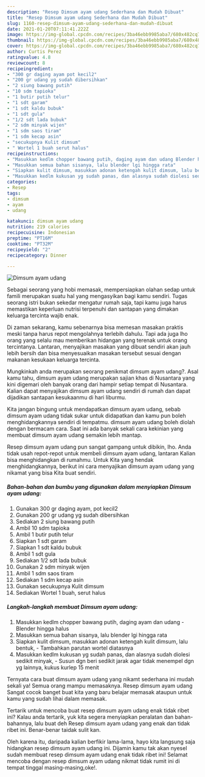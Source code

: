 ```yaml
---
description: "Resep Dimsum ayam udang Sederhana dan Mudah Dibuat"
title: "Resep Dimsum ayam udang Sederhana dan Mudah Dibuat"
slug: 1160-resep-dimsum-ayam-udang-sederhana-dan-mudah-dibuat
date: 2021-01-20T07:11:41.222Z
image: https://img-global.cpcdn.com/recipes/3ba46ebb9985aba7/680x482cq70/dimsum-ayam-udang-foto-resep-utama.jpg
thumbnail: https://img-global.cpcdn.com/recipes/3ba46ebb9985aba7/680x482cq70/dimsum-ayam-udang-foto-resep-utama.jpg
cover: https://img-global.cpcdn.com/recipes/3ba46ebb9985aba7/680x482cq70/dimsum-ayam-udang-foto-resep-utama.jpg
author: Curtis Perez
ratingvalue: 4.8
reviewcount: 8
recipeingredient:
- "300 gr daging ayam pot kecil2"
- "200 gr udang yg sudah dibersihkan"
- "2 siung bawang putih"
- "10 sdm tapioka"
- "1 butir putih telur"
- "1 sdt garam"
- "1 sdt kaldu bubuk"
- "1 sdt gula"
- "1/2 sdt lada bubuk"
- "2 sdm minyak wijen"
- "1 sdm saos tiram"
- "1 sdm kecap asin"
- "secukupnya Kulit dimsum"
- " Wortel 1 buah serut halus"
recipeinstructions:
- "Masukkan kedlm chopper bawang putih, daging ayam dan udang Blender hingga halus"
- "Masukkan semua bahan sisanya, lalu blender lgi hingga rata"
- "Siapkan kulit dimsum, masukkan adonan ketengah kulit dimsum, lalu bentuk, Tambahkan parutan wortel diatasnya"
- "Masukkan kedlm kukusan yg sudah panas, dan alasnya sudah diolesi sedikit minyak, Susun dgn beri sedikit jarak agar tidak menempel dgn yg lainnya, kukus kurlep 15 menit"
categories:
- Resep
tags:
- dimsum
- ayam
- udang

katakunci: dimsum ayam udang 
nutrition: 219 calories
recipecuisine: Indonesian
preptime: "PT16M"
cooktime: "PT32M"
recipeyield: "2"
recipecategory: Dinner

---
```



![Dimsum ayam udang](https://img-global.cpcdn.com/recipes/3ba46ebb9985aba7/680x482cq70/dimsum-ayam-udang-foto-resep-utama.jpg)

Sebagai seorang yang hobi memasak, mempersiapkan olahan sedap untuk famili merupakan suatu hal yang mengasyikan bagi kamu sendiri. Tugas seorang istri bukan sekedar mengatur rumah saja, tapi kamu juga harus memastikan keperluan nutrisi terpenuhi dan santapan yang dimakan keluarga tercinta wajib enak.

Di zaman  sekarang, kamu sebenarnya bisa memesan masakan praktis meski tanpa harus repot mengolahnya terlebih dahulu. Tapi ada juga lho orang yang selalu mau memberikan hidangan yang terenak untuk orang tercintanya. Lantaran, menyajikan masakan yang dibuat sendiri akan jauh lebih bersih dan bisa menyesuaikan masakan tersebut sesuai dengan makanan kesukaan keluarga tercinta. 



Mungkinkah anda merupakan seorang penikmat dimsum ayam udang?. Asal kamu tahu, dimsum ayam udang merupakan sajian khas di Nusantara yang kini digemari oleh banyak orang dari hampir setiap tempat di Nusantara. Kalian dapat menyajikan dimsum ayam udang sendiri di rumah dan dapat dijadikan santapan kesukaanmu di hari liburmu.

Kita jangan bingung untuk mendapatkan dimsum ayam udang, sebab dimsum ayam udang tidak sukar untuk didapatkan dan kamu pun boleh menghidangkannya sendiri di tempatmu. dimsum ayam udang boleh diolah dengan bermacam cara. Saat ini ada banyak sekali cara kekinian yang membuat dimsum ayam udang semakin lebih mantap.

Resep dimsum ayam udang pun sangat gampang untuk dibikin, lho. Anda tidak usah repot-repot untuk membeli dimsum ayam udang, lantaran Kalian bisa menghidangkan di rumahmu. Untuk Kita yang hendak menghidangkannya, berikut ini cara menyajikan dimsum ayam udang yang nikamat yang bisa Kita buat sendiri.

<!--inarticleads1-->

##### Bahan-bahan dan bumbu yang digunakan dalam menyiapkan Dimsum ayam udang:

1. Gunakan 300 gr daging ayam, pot kecil2
1. Gunakan 200 gr udang yg sudah dibersihkan
1. Sediakan 2 siung bawang putih
1. Ambil 10 sdm tapioka
1. Ambil 1 butir putih telur
1. Siapkan 1 sdt garam
1. Siapkan 1 sdt kaldu bubuk
1. Ambil 1 sdt gula
1. Sediakan 1/2 sdt lada bubuk
1. Gunakan 2 sdm minyak wijen
1. Ambil 1 sdm saos tiram
1. Sediakan 1 sdm kecap asin
1. Gunakan secukupnya Kulit dimsum
1. Sediakan  Wortel 1 buah, serut halus




<!--inarticleads2-->

##### Langkah-langkah membuat Dimsum ayam udang:

1. Masukkan kedlm chopper bawang putih, daging ayam dan udang - Blender hingga halus
1. Masukkan semua bahan sisanya, lalu blender lgi hingga rata
1. Siapkan kulit dimsum, masukkan adonan ketengah kulit dimsum, lalu bentuk, - Tambahkan parutan wortel diatasnya
1. Masukkan kedlm kukusan yg sudah panas, dan alasnya sudah diolesi sedikit minyak, - Susun dgn beri sedikit jarak agar tidak menempel dgn yg lainnya, kukus kurlep 15 menit




Ternyata cara buat dimsum ayam udang yang nikamt sederhana ini mudah sekali ya! Semua orang mampu memasaknya. Resep dimsum ayam udang Sangat cocok banget buat kita yang baru belajar memasak ataupun untuk kamu yang sudah lihai dalam memasak.

Tertarik untuk mencoba buat resep dimsum ayam udang enak tidak ribet ini? Kalau anda tertarik, yuk kita segera menyiapkan peralatan dan bahan-bahannya, lalu buat deh Resep dimsum ayam udang yang enak dan tidak ribet ini. Benar-benar taidak sulit kan. 

Oleh karena itu, daripada kalian berfikir lama-lama, hayo kita langsung saja hidangkan resep dimsum ayam udang ini. Dijamin kamu tak akan nyesel sudah membuat resep dimsum ayam udang enak tidak ribet ini! Selamat mencoba dengan resep dimsum ayam udang nikmat tidak rumit ini di tempat tinggal masing-masing,oke!.

